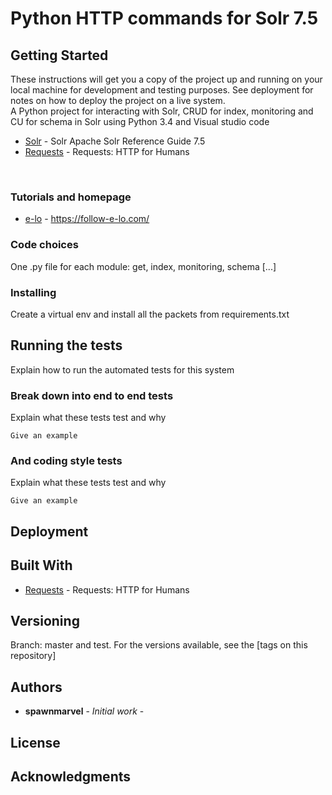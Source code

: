 # Python HTTP commands for Solr 7.5

## Getting Started
These instructions will get you a copy of the project up and running on your local machine for development and testing purposes. See deployment for notes on how to deploy the project on a live system.
<br>
A Python project for interacting with Solr, CRUD for index, monitoring and CU for schema in Solr using Python 3.4 and Visual studio code
<br>
* [Solr](http://lucene.apache.org/solr/guide//) - Solr Apache Solr Reference Guide 7.5
* [Requests](http://docs.python-requests.org/en/master//) - Requests: HTTP for Humans
<br>



### Tutorials and homepage
 * [e-lo](https://follow-e-lo.com///) - https://follow-e-lo.com/


### Code choices
One .py file for each module: get, index, monitoring, schema [...]
### Installing

Create a virtual env and install all the packets from requirements.txt
## Running the tests
Explain how to run the automated tests for this system
### Break down into end to end tests
Explain what these tests test and why

```
Give an example
```
### And coding style tests
Explain what these tests test and why
```
Give an example
```
## Deployment


## Built With

* [Requests](http://docs.python-requests.org/en/master//) - Requests: HTTP for Humans


## Versioning
Branch: master and test.
For the versions available, see the [tags on this repository]

## Authors

* **spawnmarvel** - *Initial work* - 


## License


## Acknowledgments











